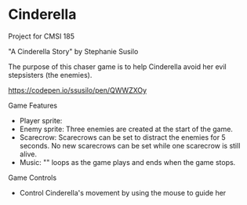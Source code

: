 # Cinderella
Project for CMSI 185

"A Cinderella Story" by Stephanie Susilo

The purpose of this chaser game is to help Cinderella avoid her evil stepsisters (the enemies).

https://codepen.io/ssusilo/pen/QWWZXOy

Game Features
* Player sprite: 
* Enemy sprite: Three enemies are created at the start of the game. 
* Scarecrow: Scarecrows can be set to distract the enemies for 5 seconds. No new scarecrows can be set while one scarecrow is still alive.
* Music: "" loops as the game plays and ends when the game stops.

Game Controls
* Control Cinderella's movement by using the mouse to guide her
